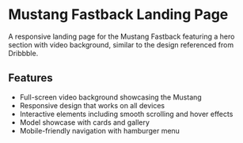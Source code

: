 # Mustang Fastback Landing Page

A responsive landing page for the Mustang Fastback featuring a hero section with video background, similar to the design referenced from Dribbble.

## Features

- Full-screen video background showcasing the Mustang
- Responsive design that works on all devices
- Interactive elements including smooth scrolling and hover effects
- Model showcase with cards and gallery
- Mobile-friendly navigation with hamburger menu
